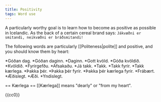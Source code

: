 ```yaml
---
title: Positivity
tags: Word use
---
```


A particularly worthy goal is to learn how to become as positive as possible in Icelandic. As the back of a certain cereal brand says: `Jákvæðni er smitandi, neikvæðni er bráðsmitandi!`

The following words are particularly [[Politeness|polite]] and positive, and you should know them by heart:

*Góðan dag.
*Góðan daginn.
*Daginn.
*Gott kvöld.
*Góða kvöldið.
*Kvöldið.
*Fyrirgefðu.
*Afsakaðu.
*Já takk.
*Takk.
*Takk fyrir.
*Takk kærlega.
*Þakka þér.
*Þakka þér fyrir.
*Þakka þér kærlega fyrir.
*Frábært.
*Æðislegt.
*Æði.
*Yndislegt.

== Kærlega ==
[[Kærlega]] means "dearly" or "from my heart".



<noinclude>{{cc0}}</noinclude>